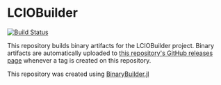# LCIOBuilder

[![Build Status](https://travis-ci.org/jstrube/LCIOBuilder.svg?branch=master)](https://travis-ci.org/jstrube/LCIOBuilder)

This repository builds binary artifacts for the LCIOBuilder project. Binary artifacts are automatically uploaded to
[this repository's GitHub releases page](https://github.com/jstrube/LCIOBuilder/releases) whenever a tag is created
on this repository.

This repository was created using [BinaryBuilder.jl](https://github.com/JuliaPackaging/BinaryBuilder.jl)
